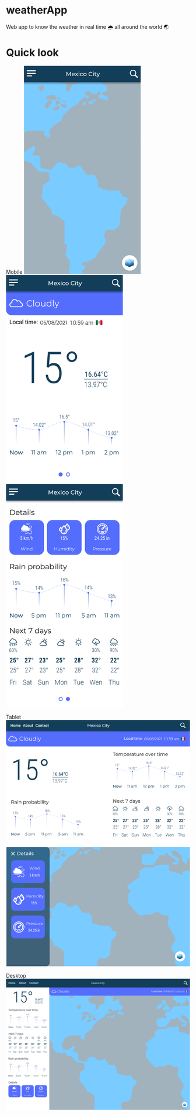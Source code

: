 # weatherApp
Web app to know the weather in real time 🌧 all around the world 🌏

# Quick look

Mobile
![mobile 1 image](./readme/images/mobile1.png)
![mobile 2 image](./readme/images/mobile2.png)
![mobile 3 image](./readme/images/mobile3.png)

Tablet
![tablet image](./readme/images/tablet.png)

Desktop
![desktop image](./readme/images/desktop.png)